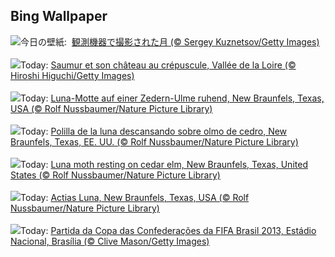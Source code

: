 ## Bing Wallpaper
![](https://www.bing.com/th?id=OHR.BigMoon_JA-JP3459565714_UHD.jpg&w=1000)今日の壁紙: &nbsp;[観測機器で撮影された月 (© Sergey Kuznetsov/Getty Images)](https://www.bing.com/th?id=OHR.BigMoon_JA-JP3459565714_UHD.jpg)
<br><br/>
![](https://www.bing.com/th?id=OHR.Saumur_FR-FR4957130952_UHD.jpg&w=1000)Today: [Saumur et son château au crépuscule, Vallée de la Loire (© Hiroshi Higuchi/Getty Images)](https://www.bing.com/th?id=OHR.Saumur_FR-FR4957130952_UHD.jpg)
<br><br/>
![](https://www.bing.com/th?id=OHR.MothWeek_DE-DE7350997027_UHD.jpg&w=1000)Today: [Luna-Motte auf einer Zedern-Ulme ruhend, New Braunfels, Texas, USA (© Rolf Nussbaumer/Nature Picture Library)](https://www.bing.com/th?id=OHR.MothWeek_DE-DE7350997027_UHD.jpg)
<br><br/>
![](https://www.bing.com/th?id=OHR.MothWeek_ES-ES7594362162_UHD.jpg&w=1000)Today: [Polilla de la luna descansando sobre olmo de cedro, New Braunfels, Texas, EE. UU. (© Rolf Nussbaumer/Nature Picture Library)](https://www.bing.com/th?id=OHR.MothWeek_ES-ES7594362162_UHD.jpg)
<br><br/>
![](https://www.bing.com/th?id=OHR.MothWeek_EN-GB9944593474_UHD.jpg&w=1000)Today: [Luna moth resting on cedar elm, New Braunfels, Texas, United States (© Rolf Nussbaumer/Nature Picture Library)](https://www.bing.com/th?id=OHR.MothWeek_EN-GB9944593474_UHD.jpg)
<br><br/>
![](https://www.bing.com/th?id=OHR.MothWeek_IT-IT2222446823_UHD.jpg&w=1000)Today: [Actias Luna, New Braunfels, Texas, USA (© Rolf Nussbaumer/Nature Picture Library)](https://www.bing.com/th?id=OHR.MothWeek_IT-IT2222446823_UHD.jpg)
<br><br/>
![](https://www.bing.com/th?id=OHR.NationalSoccerDay_PT-BR3956559362_UHD.jpg&w=1000)Today: [Partida da Copa das Confederações da FIFA Brasil 2013, Estádio Nacional, Brasília (© Clive Mason/Getty Images)](https://www.bing.com/th?id=OHR.NationalSoccerDay_PT-BR3956559362_UHD.jpg)
<br><br/>
